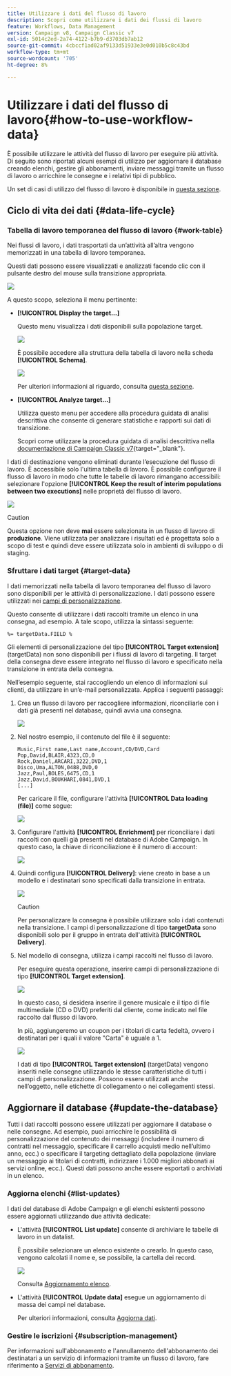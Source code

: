 ```yaml
---
title: Utilizzare i dati del flusso di lavoro
description: Scopri come utilizzare i dati dei flussi di lavoro
feature: Workflows, Data Management
version: Campaign v8, Campaign Classic v7
exl-id: 5014c2ed-2a74-4122-b7b9-d3703db7ab12
source-git-commit: 4cbccf1ad02af9133d51933e3e0d010b5c8c43bd
workflow-type: tm+mt
source-wordcount: '705'
ht-degree: 8%

---
```


# Utilizzare i dati del flusso di lavoro{#how-to-use-workflow-data}

È possibile utilizzare le attività del flusso di lavoro per eseguire più attività. Di seguito sono riportati alcuni esempi di utilizzo per aggiornare il database creando elenchi, gestire gli abbonamenti, inviare messaggi tramite un flusso di lavoro o arricchire le consegne e i relativi tipi di pubblico.

Un set di casi di utilizzo del flusso di lavoro è disponibile in [questa sezione](workflow-use-cases.md).

## Ciclo di vita dei dati {#data-life-cycle}

### Tabella di lavoro temporanea del flusso di lavoro {#work-table}

Nei flussi di lavoro, i dati trasportati da un’attività all’altra vengono memorizzati in una tabella di lavoro temporanea.

Questi dati possono essere visualizzati e analizzati facendo clic con il pulsante destro del mouse sulla transizione appropriata.

![](assets/wf-right-click-analyze.png)

A questo scopo, seleziona il menu pertinente:

* **[!UICONTROL Display the target...]**

  Questo menu visualizza i dati disponibili sulla popolazione target.

  ![](assets/wf-right-click-display.png)

  È possibile accedere alla struttura della tabella di lavoro nella scheda **[!UICONTROL Schema]**.

  ![](assets/wf-right-click-schema.png)

  Per ulteriori informazioni al riguardo, consulta [questa sezione](monitor-workflow-execution.md#worktables-and-workflow-schema).

* **[!UICONTROL Analyze target...]**

  Utilizza questo menu per accedere alla procedura guidata di analisi descrittiva che consente di generare statistiche e rapporti sui dati di transizione.

  Scopri come utilizzare la procedura guidata di analisi descrittiva nella [documentazione di Campaign Classic v7](https://experienceleague.adobe.com/docs/campaign-classic/using/reporting/analyzing-populations/about-descriptive-analysis.html?lang=it){target="_blank"}.

I dati di destinazione vengono eliminati durante l’esecuzione del flusso di lavoro. È accessibile solo l&#39;ultima tabella di lavoro. È possibile configurare il flusso di lavoro in modo che tutte le tabelle di lavoro rimangano accessibili: selezionare l&#39;opzione **[!UICONTROL Keep the result of interim populations between two executions]** nelle proprietà del flusso di lavoro.

![](assets/wf-purge-data-option.png)

>[!CAUTION]
>
>Questa opzione non deve **mai** essere selezionata in un flusso di lavoro di **produzione**. Viene utilizzata per analizzare i risultati ed è progettata solo a scopo di test e quindi deve essere utilizzata solo in ambienti di sviluppo o di staging.


### Sfruttare i dati target {#target-data}

I dati memorizzati nella tabella di lavoro temporanea del flusso di lavoro sono disponibili per le attività di personalizzazione. I dati possono essere utilizzati nei [campi di personalizzazione](../../v8/send/personalization-fields.md).

Questo consente di utilizzare i dati raccolti tramite un elenco in una consegna, ad esempio. A tale scopo, utilizza la sintassi seguente:

```
%= targetData.FIELD %
```

Gli elementi di personalizzazione del tipo **[!UICONTROL Target extension]** (targetData) non sono disponibili per i flussi di lavoro di targeting. Il target della consegna deve essere integrato nel flusso di lavoro e specificato nella transizione in entrata della consegna.

Nell’esempio seguente, stai raccogliendo un elenco di informazioni sui clienti, da utilizzare in un’e-mail personalizzata. Applica i seguenti passaggi:

1. Crea un flusso di lavoro per raccogliere informazioni, riconciliarle con i dati già presenti nel database, quindi avvia una consegna.

   ![](assets/wf-targetdata-sample-1.png)

1. Nel nostro esempio, il contenuto del file è il seguente:

   ```
   Music,First name,Last name,Account,CD/DVD,Card
   Pop,David,BLAIR,4323,CD,0
   Rock,Daniel,ARCARI,3222,DVD,1
   Disco,Uma,ALTON,0488,DVD,0
   Jazz,Paul,BOLES,6475,CD,1
   Jazz,David,BOUKHARI,0841,DVD,1
   [...]
   ```

   Per caricare il file, configurare l&#39;attività **[!UICONTROL Data loading (file)]** come segue:

   ![](assets/wf-targetdata-sample-2.png)

1. Configurare l&#39;attività **[!UICONTROL Enrichment]** per riconciliare i dati raccolti con quelli già presenti nel database di Adobe Campaign. In questo caso, la chiave di riconciliazione è il numero di account:

   ![](assets/wf-targetdata-sample-3.png)

1. Quindi configura **[!UICONTROL Delivery]**: viene creato in base a un modello e i destinatari sono specificati dalla transizione in entrata.

   ![](assets/wf-targetdata-sample-4.png)

   >[!CAUTION]
   >
   >Per personalizzare la consegna è possibile utilizzare solo i dati contenuti nella transizione. I campi di personalizzazione di tipo **targetData** sono disponibili solo per il gruppo in entrata dell&#39;attività **[!UICONTROL Delivery]**.

1. Nel modello di consegna, utilizza i campi raccolti nel flusso di lavoro.

   Per eseguire questa operazione, inserire campi di personalizzazione di tipo **[!UICONTROL Target extension]**.

   ![](assets/wf-targetdata-sample-5.png)

   In questo caso, si desidera inserire il genere musicale e il tipo di file multimediale (CD o DVD) preferiti dal cliente, come indicato nel file raccolto dal flusso di lavoro.

   In più, aggiungeremo un coupon per i titolari di carta fedeltà, ovvero i destinatari per i quali il valore &quot;Carta&quot; è uguale a 1.

   ![](assets/wf-targetdata-sample-6.png)

   I dati di tipo **[!UICONTROL Target extension]** (targetData) vengono inseriti nelle consegne utilizzando le stesse caratteristiche di tutti i campi di personalizzazione. Possono essere utilizzati anche nell’oggetto, nelle etichette di collegamento o nei collegamenti stessi.


## Aggiornare il database {#update-the-database}

Tutti i dati raccolti possono essere utilizzati per aggiornare il database o nelle consegne. Ad esempio, puoi arricchire le possibilità di personalizzazione del contenuto dei messaggi (includere il numero di contratti nel messaggio, specificare il carrello acquisti medio nell’ultimo anno, ecc.) o specificare il targeting dettagliato della popolazione (inviare un messaggio ai titolari di contratti, indirizzare i 1.000 migliori abbonati ai servizi online, ecc.). Questi dati possono anche essere esportati o archiviati in un elenco.

### Aggiorna elenchi  {#list-updates}

I dati del database di Adobe Campaign e gli elenchi esistenti possono essere aggiornati utilizzando due attività dedicate:

* L&#39;attività **[!UICONTROL List update]** consente di archiviare le tabelle di lavoro in un datalist.

  È possibile selezionare un elenco esistente o crearlo. In questo caso, vengono calcolati il nome e, se possibile, la cartella dei record.

  ![](assets/s_user_create_list.png)

  Consulta [Aggiornamento elenco](list-update.md).

* L&#39;attività **[!UICONTROL Update data]** esegue un aggiornamento di massa dei campi nel database.

  Per ulteriori informazioni, consulta [Aggiorna dati](update-data.md).

### Gestire le iscrizioni {#subscription-management}

Per informazioni sull&#39;abbonamento e l&#39;annullamento dell&#39;abbonamento dei destinatari a un servizio di informazioni tramite un flusso di lavoro, fare riferimento a [Servizi di abbonamento](subscription-services.md).
